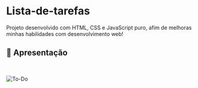 # Lista-de-tarefas

Projeto desenvolvido com HTML, CSS e JavaScript puro, afim de melhoras minhas habilidades com desenvolvimento web!

## :hammer: Apresentação
</br>


![To-Do](https://user-images.githubusercontent.com/95131108/194714737-37cdf0d4-9cf4-48ee-8372-f6cebfd4d244.png)
